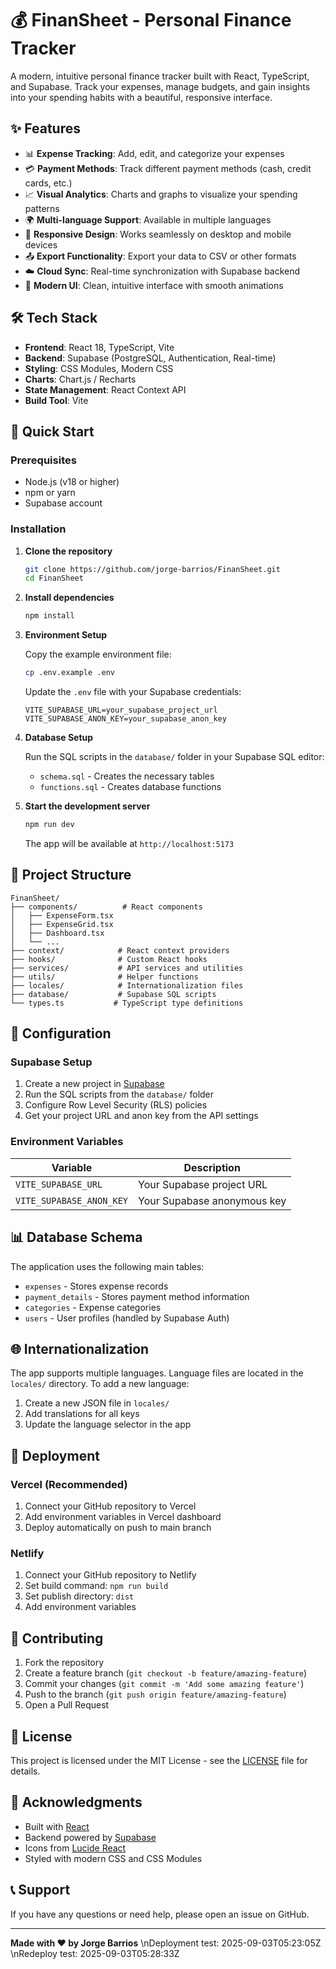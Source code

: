 # 💰 FinanSheet - Personal Finance Tracker

A modern, intuitive personal finance tracker built with React, TypeScript, and Supabase. Track your expenses, manage budgets, and gain insights into your spending habits with a beautiful, responsive interface.

## ✨ Features

- 📊 **Expense Tracking**: Add, edit, and categorize your expenses
- 💳 **Payment Methods**: Track different payment methods (cash, credit cards, etc.)
- 📈 **Visual Analytics**: Charts and graphs to visualize your spending patterns
- 🌍 **Multi-language Support**: Available in multiple languages
- 📱 **Responsive Design**: Works seamlessly on desktop and mobile devices
- 📤 **Export Functionality**: Export your data to CSV or other formats
- ☁️ **Cloud Sync**: Real-time synchronization with Supabase backend
- 🎨 **Modern UI**: Clean, intuitive interface with smooth animations

## 🛠️ Tech Stack

- **Frontend**: React 18, TypeScript, Vite
- **Backend**: Supabase (PostgreSQL, Authentication, Real-time)
- **Styling**: CSS Modules, Modern CSS
- **Charts**: Chart.js / Recharts
- **State Management**: React Context API
- **Build Tool**: Vite

## 🚀 Quick Start

### Prerequisites

- Node.js (v18 or higher)
- npm or yarn
- Supabase account

### Installation

1. **Clone the repository**
   ```bash
   git clone https://github.com/jorge-barrios/FinanSheet.git
   cd FinanSheet
   ```

2. **Install dependencies**
   ```bash
   npm install
   ```

3. **Environment Setup**
   
   Copy the example environment file:
   ```bash
   cp .env.example .env
   ```
   
   Update the `.env` file with your Supabase credentials:
   ```env
   VITE_SUPABASE_URL=your_supabase_project_url
   VITE_SUPABASE_ANON_KEY=your_supabase_anon_key
   ```

4. **Database Setup**
   
   Run the SQL scripts in the `database/` folder in your Supabase SQL editor:
   - `schema.sql` - Creates the necessary tables
   - `functions.sql` - Creates database functions

5. **Start the development server**
   ```bash
   npm run dev
   ```

   The app will be available at `http://localhost:5173`

## 📁 Project Structure

```
FinanSheet/
├── components/          # React components
│   ├── ExpenseForm.tsx
│   ├── ExpenseGrid.tsx
│   ├── Dashboard.tsx
│   └── ...
├── context/            # React context providers
├── hooks/              # Custom React hooks
├── services/           # API services and utilities
├── utils/              # Helper functions
├── locales/            # Internationalization files
├── database/           # Supabase SQL scripts
└── types.ts           # TypeScript type definitions
```

## 🔧 Configuration

### Supabase Setup

1. Create a new project in [Supabase](https://supabase.com)
2. Run the SQL scripts from the `database/` folder
3. Configure Row Level Security (RLS) policies
4. Get your project URL and anon key from the API settings

### Environment Variables

| Variable | Description |
|----------|-------------|
| `VITE_SUPABASE_URL` | Your Supabase project URL |
| `VITE_SUPABASE_ANON_KEY` | Your Supabase anonymous key |

## 📊 Database Schema

The application uses the following main tables:

- `expenses` - Stores expense records
- `payment_details` - Stores payment method information
- `categories` - Expense categories
- `users` - User profiles (handled by Supabase Auth)

## 🌐 Internationalization

The app supports multiple languages. Language files are located in the `locales/` directory. To add a new language:

1. Create a new JSON file in `locales/`
2. Add translations for all keys
3. Update the language selector in the app

## 🚀 Deployment

### Vercel (Recommended)

1. Connect your GitHub repository to Vercel
2. Add environment variables in Vercel dashboard
3. Deploy automatically on push to main branch

### Netlify

1. Connect your GitHub repository to Netlify
2. Set build command: `npm run build`
3. Set publish directory: `dist`
4. Add environment variables

## 🤝 Contributing

1. Fork the repository
2. Create a feature branch (`git checkout -b feature/amazing-feature`)
3. Commit your changes (`git commit -m 'Add some amazing feature'`)
4. Push to the branch (`git push origin feature/amazing-feature`)
5. Open a Pull Request

## 📝 License

This project is licensed under the MIT License - see the [LICENSE](LICENSE) file for details.

## 🙏 Acknowledgments

- Built with [React](https://reactjs.org/)
- Backend powered by [Supabase](https://supabase.com/)
- Icons from [Lucide React](https://lucide.dev/)
- Styled with modern CSS and CSS Modules

## 📞 Support

If you have any questions or need help, please open an issue on GitHub.

---

**Made with ❤️ by Jorge Barrios**
\nDeployment test: 2025-09-03T05:23:05Z
\nRedeploy test: 2025-09-03T05:28:33Z
